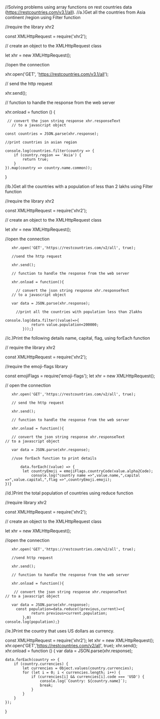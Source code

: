 //Solving problems using array functions on rest countries data (https://restcountries.com/v3.1/all).
//a.)Get all the countries from Asia continent /region using Filter function

//require the library xhr2

const XMLHttpRequest = require('xhr2');

// create an object to the XMLHttpRequest class

let xhr = new XMLHttpRequest();

//open the connection

xhr.open('GET', 'https://restcountries.com/v3.1/all');

// send the http request

xhr.send();

// function to handle the response from the web server

xhr.onload = function () {

     // convert the json string response xhr.responseText 
       // to a javascript object

    const countries = JSON.parse(xhr.response);

    //print countries in asian region

    console.log(countries.filter(country => {
        if (country.region == 'Asia') {
            return true;
        }
    }).map(country => country.name.common));    
}

//b.)Get all the countries with a population of less than 2 lakhs using Filter function


//require the library xhr2

const XMLHttpRequest = require('xhr2');

// create an object to the XMLHttpRequest class

 let xhr = new XMLHttpRequest();

 //open the connection

       xhr.open('GET','https://restcountries.com/v2/all', true);

       //send the http request

       xhr.send();

       // function to handle the response from the web server
      
       xhr.onload = function(){

         // convert the json string response xhr.responseText 
       // to a javascript object

       var data = JSON.parse(xhr.response);

         //print all the countries with population less than 2lakhs

    console.log(data.filter((value)=>{
                return value.population<200000;
            }));}

//c.)Print the following details name, capital, flag, using forEach function


   // require the library xhr2

const XMLHttpRequest = require('xhr2');

//require the emoji-flags library 

const emojiFlags = require('emoji-flags');
let xhr = new XMLHttpRequest();

// open the connection

       xhr.open('GET','https://restcountries.com/v2/all', true);

       // send the http request

       xhr.send();

       // function to handle the response from the web server

       xhr.onload = function(){

       // convert the json string response xhr.responseText 
    // to a javascript object

       var data = JSON.parse(xhr.response);

       //use forEach function to print details 

           data.forEach((value) => {
            let countryEmoji = emojiFlags.countryCode(value.alpha2Code);
                console.log("country name =>",value.name,",capital =>",value.capital,",flag =>",countryEmoji.emoji);
    })}

//d.)Print the total population of countries using reduce function


 //require library xhr2

  const XMLHttpRequest = require('xhr2');

  // create an object to the XMLHttpRequest class

 let xhr = new XMLHttpRequest();

 //open the connection

       xhr.open('GET','https://restcountries.com/v2/all', true);

       //send http request

       xhr.send();

       // function to handle the response from the web server

       xhr.onload = function(){

        // convert the json string response xhr.responseText 
    // to a javascript object
    
       var data = JSON.parse(xhr.response);
         const population=data.reduce((previous,current)=>{
                return previous+current.population;
            },0)
    console.log(population);}

//e.)Print the country that uses US dollars as currency.
    

const XMLHttpRequest = require('xhr2');
 let xhr = new XMLHttpRequest();
       xhr.open('GET','https://restcountries.com/v2/all', true);
       xhr.send();
xhr.onload = function () {
    var data = JSON.parse(xhr.response);
         
    data.forEach(country => {
        if (country.currencies) {
            let currencies = Object.values(country.currencies);
            for (let i = 0; i < currencies.length; i++) {
                if (currencies[i] && currencies[i].code === 'USD') {
                    console.log(`Country: ${country.name}`);
                    break;
                }
            }
        }
    });
}